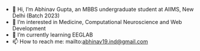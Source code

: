 - 👋 Hi, I’m Abhinav Gupta, an MBBS undergraduate student at AIIMS, New Delhi (Batch 2023)
- 👀 I’m interested in Medicine, Computational Neuroscience and Web Development
- 🌱 I’m currently learning EEGLAB
- 📫 How to reach me: mailto:abhinav19.ind@gmail.com 

<!---
theabhinavgupta/theabhinavgupta is a ✨ special ✨ repository because its `README.md` (this file) appears on your GitHub profile.
You can click the Preview link to take a look at your changes.
--->
